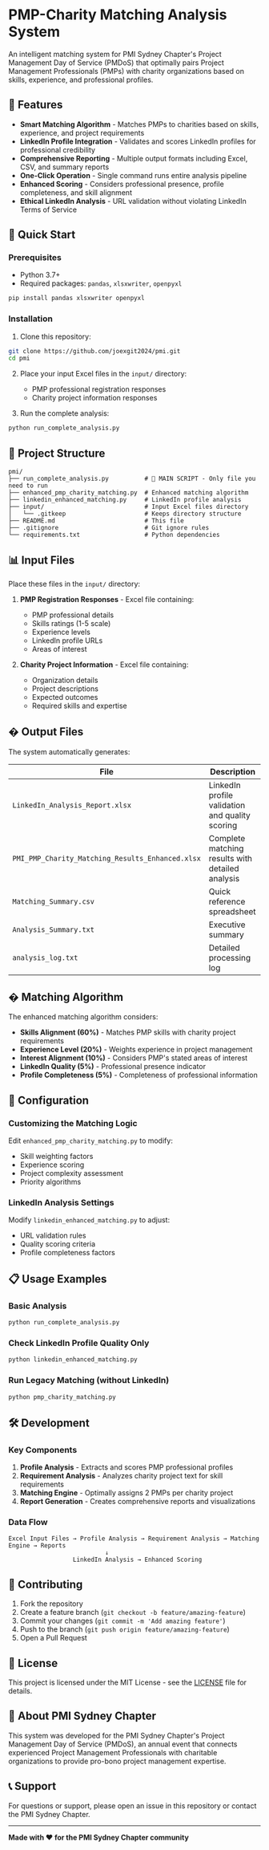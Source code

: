 # PMP-Charity Matching Analysis System

An intelligent matching system for PMI Sydney Chapter's Project Management Day of Service (PMDoS) that optimally pairs Project Management Professionals (PMPs) with charity organizations based on skills, experience, and professional profiles.

## 🌟 Features

- **Smart Matching Algorithm** - Matches PMPs to charities based on skills, experience, and project requirements
- **LinkedIn Profile Integration** - Validates and scores LinkedIn profiles for professional credibility
- **Comprehensive Reporting** - Multiple output formats including Excel, CSV, and summary reports
- **One-Click Operation** - Single command runs entire analysis pipeline
- **Enhanced Scoring** - Considers professional presence, profile completeness, and skill alignment
- **Ethical LinkedIn Analysis** - URL validation without violating LinkedIn Terms of Service

## 🚀 Quick Start

### Prerequisites

- Python 3.7+
- Required packages: `pandas`, `xlsxwriter`, `openpyxl`

```bash
pip install pandas xlsxwriter openpyxl
```

### Installation

1. Clone this repository:
```bash
git clone https://github.com/joexgit2024/pmi.git
cd pmi
```

2. Place your input Excel files in the `input/` directory:
   - PMP professional registration responses
   - Charity project information responses

3. Run the complete analysis:
```bash
python run_complete_analysis.py
```

## 📁 Project Structure

```
pmi/
├── run_complete_analysis.py          # 🎯 MAIN SCRIPT - Only file you need to run
├── enhanced_pmp_charity_matching.py  # Enhanced matching algorithm
├── linkedin_enhanced_matching.py     # LinkedIn profile analysis
├── input/                            # Input Excel files directory
│   └── .gitkeep                      # Keeps directory structure
├── README.md                         # This file
├── .gitignore                        # Git ignore rules
└── requirements.txt                  # Python dependencies
```

## 📊 Input Files

Place these files in the `input/` directory:

1. **PMP Registration Responses** - Excel file containing:
   - PMP professional details
   - Skills ratings (1-5 scale)
   - Experience levels
   - LinkedIn profile URLs
   - Areas of interest

2. **Charity Project Information** - Excel file containing:
   - Organization details
   - Project descriptions
   - Expected outcomes
   - Required skills and expertise

## � Output Files

The system automatically generates:

| File | Description |
|------|-------------|
| `LinkedIn_Analysis_Report.xlsx` | LinkedIn profile validation and quality scoring |
| `PMI_PMP_Charity_Matching_Results_Enhanced.xlsx` | Complete matching results with detailed analysis |
| `Matching_Summary.csv` | Quick reference spreadsheet |
| `Analysis_Summary.txt` | Executive summary |
| `analysis_log.txt` | Detailed processing log |

## � Matching Algorithm

The enhanced matching algorithm considers:

- **Skills Alignment (60%)** - Matches PMP skills with charity project requirements
- **Experience Level (20%)** - Weights experience in project management
- **Interest Alignment (10%)** - Considers PMP's stated areas of interest
- **LinkedIn Quality (5%)** - Professional presence indicator
- **Profile Completeness (5%)** - Completeness of professional information

## 🔧 Configuration

### Customizing the Matching Logic

Edit `enhanced_pmp_charity_matching.py` to modify:
- Skill weighting factors
- Experience scoring
- Project complexity assessment
- Priority algorithms

### LinkedIn Analysis Settings

Modify `linkedin_enhanced_matching.py` to adjust:
- URL validation rules
- Quality scoring criteria
- Profile completeness factors

## 📋 Usage Examples

### Basic Analysis
```bash
python run_complete_analysis.py
```

### Check LinkedIn Profile Quality Only
```bash
python linkedin_enhanced_matching.py
```

### Run Legacy Matching (without LinkedIn)
```bash
python pmp_charity_matching.py
```

## 🛠️ Development

### Key Components

1. **Profile Analysis** - Extracts and scores PMP professional profiles
2. **Requirement Analysis** - Analyzes charity project text for skill requirements
3. **Matching Engine** - Optimally assigns 2 PMPs per charity project
4. **Report Generation** - Creates comprehensive reports and visualizations

### Data Flow

```
Excel Input Files → Profile Analysis → Requirement Analysis → Matching Engine → Reports
                           ↓
                  LinkedIn Analysis → Enhanced Scoring
```

## 🤝 Contributing

1. Fork the repository
2. Create a feature branch (`git checkout -b feature/amazing-feature`)
3. Commit your changes (`git commit -m 'Add amazing feature'`)
4. Push to the branch (`git push origin feature/amazing-feature`)
5. Open a Pull Request

## 📄 License

This project is licensed under the MIT License - see the [LICENSE](LICENSE) file for details.

## 🏢 About PMI Sydney Chapter

This system was developed for the PMI Sydney Chapter's Project Management Day of Service (PMDoS), an annual event that connects experienced Project Management Professionals with charitable organizations to provide pro-bono project management expertise.

## 📞 Support

For questions or support, please open an issue in this repository or contact the PMI Sydney Chapter.

---

**Made with ❤️ for the PMI Sydney Chapter community**
